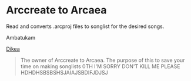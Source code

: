 # Arccreate to Arcaea

Read and converts .arcproj files to songlist for the desired songs.

Ambatukam

[Dikea](https://youtube.com/channel/UCdrPqQKoar-2UqySSnb-cJQ)

> The owner of Arccreate to Arcaea. The purpose of this to save your time on making songlists
> 0TH I'M SORRY
> DON'T KILL ME PLEASE HDHDHSBSBSHSJAIAJSBDIFJDJSJ
